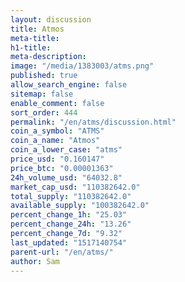 ```yaml
---
layout: discussion
title: Atmos
meta-title: 
h1-title: 
meta-description: 
image: "/media/1383003/atms.png"
published: true
allow_search_engine: false
sitemap: false
enable_comment: false
sort_order: 444
permalink: "/en/atms/discussion.html"
coin_a_symbol: "ATMS"
coin_a_name: "Atmos"
coin_a_lower_case: "atms"
price_usd: "0.160147"
price_btc: "0.00001363"
24h_volume_usd: "64032.8"
market_cap_usd: "110382642.0"
total_supply: "110382642.0"
available_supply: "100382642.0"
percent_change_1h: "25.03"
percent_change_24h: "13.26"
percent_change_7d: "9.32"
last_updated: "1517140754"
parent-url: "/en/atms/"
author: Sam
---
```


